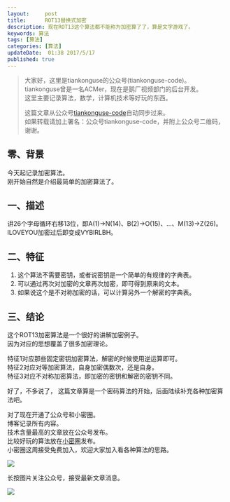 ```yaml
---  
layout:     post  
title:      ROT13替换式加密
description: 现在ROT13这个算法都不能称为加密算了了，算是文字游戏了。  
keywords: 算法  
tags: [算法]  
categories: [算法]  
updateDate:  01:38 2017/5/17
published: true  
---  
```

  
  
>   
> 大家好，这里是tiankonguse的公众号(tiankonguse-code)。    
> tiankonguse曾是一名ACMer，现在是鹅厂视频部门的后台开发。    
> 这里主要记录算法，数学，计算机技术等好玩的东西。   
>      
> 这篇文章从公众号[tiankonguse-code](http://mp.weixin.qq.com/s/kjuZuB6l80e49rP_cJEr_g)自动同步过来。    
> 如果转载请加上署名：公众号tiankonguse-code，并附上公众号二维码，谢谢。    
>    
  

## 零、背景

今天起记录加密算法。  
刚开始自然是介绍最简单的加密算法了。    


## 一、描述

讲26个字母循环右移13位，即A(1)→N(14)、B(2)→O(15)、...、M(13)→Z(26)。  
ILOVEYOU加密过后即变成VYBIRLBH。  

## 二、特征  

1. 这个算法不需要密钥，或者说密钥是一个简单的有规律的字典表。  
2. 可以通过再次对加密的文章再次加密，即可得到原来的文本。  
3. 如果说这个是不对称加密的话，可以计算另外一个解密的字典表。  


## 三、结论

这个ROT13加密算法是一个很好的讲解加密例子。  
因为对应的思想覆盖了很多加密理论。  

特征1对应那些固定密钥加密算法，解密的时候使用逆运算即可。  
特征2对应对等加密算法，自身加密偶数次，还是自身。  
特征3对应不对称加密算法，即加密的密钥和解密的密钥不同。  


好了，不多说了， 这篇文章算是一个密码算法的开始，后面陆续补充各种加密算法吧。   


对了现在开通了公众号和小密圈。  
博客记录所有内容。  
技术含量最高的文章放在公众号发布。  
比较好玩的算法放在[小密圈](https://wx.xiaomiquan.com/mweb/views/joingroup/join_group.html?group_id=281548515451&secret=r0krqw9fw0at24vxjxo1uo4k0h4lfe47&extra=d67ce0c25ec91252b3af846a10154c9e9d4cb50c763fee178acd68cd2c2e09ee)发布。  
小密圈这周接受免费加入，欢迎大家加入看各种算法的思路。  

![](https://res.tiankonguse.com/images/suanfa_xiaomiquan.jpg)  
  
  
长按图片关注公众号，接受最新文章消息。   
  
![](https://res.tiankonguse.com/images/weixin-50cm.jpg)  
  
  
  
